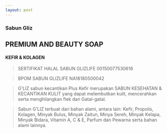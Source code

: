 ```yaml
---
layout: post
---
```


### Sabun Gliz
## PREMIUM AND BEAUTY SOAP
#### KEFIR & KOLAGEN
>SERTIFIKAT HALAL SABUN GLIZLIFE
00150077530616 

>BPOM SABUN GLIZLIFE
NA18180500042

>G'LIZ sabun kecantikan Plus Kefir merupakan SABUN KESEHATAN & KECANTIKAN KULIT yang dapat melembutkan kulit, mencerahkan serta menghilangkan flek dan Gatal-gatal.

>Sabun G'LIZ terbuat dari bahan alami, antara lain:
Kefir, Propolis, Kolagen, Minyak Bulus, Minyak Zaitun, Minya Sereh, Minyak Kelapa, Minyak Bidara, Vitamin A, C & E, Parfum dan Pewarna serta bahan alami lainnya.
